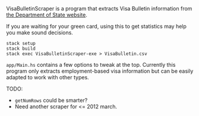 VisaBulletinScraper is a program that extracts Visa Bulletin information from [the Department of State website](https://travel.state.gov/content/visas/en/law-and-policy/bulletin.html).

If you are waiting for your green card, using this to get statistics may help you make sound decisions.

    stack setup
    stack build
    stack exec VisaBulletinScraper-exe > VisaBulletin.csv

`app/Main.hs` contains a few options to tweak at the top.  Currently this program only extracts employment-based visa information but can be easily adapted to work with other types.

TODO:
- `getNumRows` could be smarter?
- Need another scraper for <= 2012 march.

